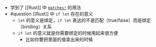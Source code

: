- 学到了 [[Rust]] 中 [`matches!`](https://doc.rust-lang.org/std/macro.matches.html) 的用法
- #question [[Rust]] 中 `if let` 存在的意义
	- `let` 的意义是绑定，`if let` 表达的不是匹配（true/false）而是绑定（binding）关系
	- `if let` 的意义就是你需要绑定的时候用起来很方便
		- 比如你要把里面的值拿出来的时候